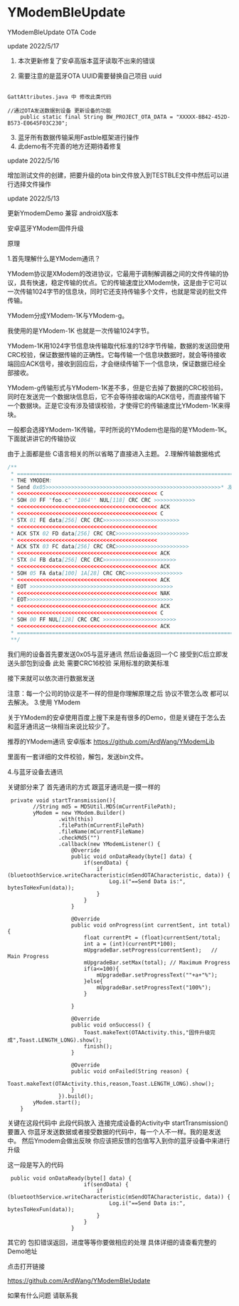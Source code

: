 # YModemBleUpdate
YModemBleUpdate OTA Code

update 2022/5/17

1. 本次更新修复了安卓高版本蓝牙读取不出来的错误

2. 需要注意的是蓝牙OTA UUID需要替换自己项目 uuid

```aidl 

GattAttributes.java 中 修改此类代码

//通过OTA发送数据到设备 更新设备的功能
    public static final String BW_PROJECT_OTA_DATA = "XXXXX-BB42-452D-B573-E0645F03C230";

```
3. 蓝牙所有数据传输采用Fastble框架进行操作
4. 此demo有不完善的地方还期待着修复



update 2022/5/16

增加测试文件的创建，把要升级的ota bin文件放入到TESTBLE文件中然后可以进行选择文件操作


update 2022/5/13

更新YmodemDemo 兼容 androidX版本

安卓蓝牙YModem固件升级

原理

1.首先理解什么是YModem通讯？

YModem协议是XModem的改进协议，它最用于调制解调器之间的文件传输的协议，具有快速，稳定传输的优点。它的传输速度比XModem快，这是由于它可以一次传输1024字节的信息块，同时它还支持传输多个文件，也就是常说的批文件传输。 

YModem分成YModem-1K与YModem-g。 

我使用的是YModem-1K 也就是一次传输1024字节。


YModem-1K用1024字节信息块传输取代标准的128字节传输，数据的发送回使用CRC校验，保证数据传输的正确性。它每传输一个信息块数据时，就会等待接收端回应ACK信号，接收到回应后，才会继续传输下一个信息块，保证数据已经全部接收。 


YModem-g传输形式与YModem-1K差不多，但是它去掉了数据的CRC校验码，同时在发送完一个数据块信息后，它不会等待接收端的ACK信号，而直接传输下一个数据块。正是它没有涉及错误校验，才使得它的传输速度比YModem-1K来得块。

一般都会选择YModem-1K传输，平时所说的YModem也是指的是YModem-1K。下面就讲讲它的传输协议 

由于上面都是些 C语言相关的所以省略了直接进入主题。
2.理解传输数据格式
```java
/**
 * ========================================================================================
 * THE YMODEM:
 * Send 0x05>>>>>>>>>>>>>>>>>>>>>>>>>>>>>>>>>>>>>>>>>>>>>>>>>>>>>>>* 发送0x05
 * <<<<<<<<<<<<<<<<<<<<<<<<<<<<<<<<<<<<<<<<<<<< C
 * SOH 00 FF "foo.c" "1064'' NUL[118] CRC CRC >>>>>>>>>>>>>
 * <<<<<<<<<<<<<<<<<<<<<<<<<<<<<<<<<<<<<<<<<<<< ACK
 * <<<<<<<<<<<<<<<<<<<<<<<<<<<<<<<<<<<<<<<<<<<< C
 * STX 01 FE data[256] CRC CRC>>>>>>>>>>>>>>>>>>>>>>>>
 * <<<<<<<<<<<<<<<<<<<<<<<<<<<<<<<<<<<<<<<<<<<<
 * ACK STX 02 FD data[256] CRC CRC>>>>>>>>>>>>>>>>>>>>>>>
 * <<<<<<<<<<<<<<<<<<<<<<<<<<<<<<<<<<<<<<<<<<<<
 * ACK STX 03 FC data[256] CRC CRC>>>>>>>>>>>>>>>>>>>>>>>
 * <<<<<<<<<<<<<<<<<<<<<<<<<<<<<<<<<<<<<<<<<<<< ACK
 * STX 04 FB data[256] CRC CRC>>>>>>>>>>>>>>>>>>>>>>>
 * <<<<<<<<<<<<<<<<<<<<<<<<<<<<<<<<<<<<<<<<<<<< ACK
 * SOH 05 FA data[100] 1A[28] CRC CRC>>>>>>>>>>>>>>>>>>
 * <<<<<<<<<<<<<<<<<<<<<<<<<<<<<<<<<<<<<<<<<<<< ACK
 * EOT >>>>>>>>>>>>>>>>>>>>>>>>>>>>>>>>>>>>>>>>>>>>>
 * <<<<<<<<<<<<<<<<<<<<<<<<<<<<<<<<<<<<<<<<<<<< NAK
 * EOT>>>>>>>>>>>>>>>>>>>>>>>>>>>>>>>>>>>>>>>>>>>>>>
 * <<<<<<<<<<<<<<<<<<<<<<<<<<<<<<<<<<<<<<<<<<<< ACK
 * <<<<<<<<<<<<<<<<<<<<<<<<<<<<<<<<<<<<<<<<<<<< C
 * SOH 00 FF NUL[128] CRC CRC >>>>>>>>>>>>>>>>>>>>>>>
 * <<<<<<<<<<<<<<<<<<<<<<<<<<<<<<<<<<<<<<<<<<<< ACK
 * ===========================================================================================
 **/
```
我们用的设备首先要发送0x05与蓝牙通讯 然后设备返回一个C 接受到C后立即发送头部包到设备 此处 需要CRC16校验 采用标准的欧美标准

接下来就可以依次进行数据发送

注意：每一个公司的协议是不一样的但是你理解原理之后 协议不管怎么改 都可以去解决。
3.使用 YModem

关于YModem的安卓使用百度上搜下来是有很多的Demo，但是关键在于怎么去和蓝牙通讯这一块相当来说比较少了。

推荐的YModem通讯 安卓版本 https://github.com/ArdWang/YModemLib 

里面有一套详细的文件校验，解包，发送bin文件。

4.与蓝牙设备去通讯

关键部分来了 首先通讯的方式 跟蓝牙通讯是一摸一样的
```
 private void startTransmission(){
        //String md5 = MD5Util.MD5(mCurrentFilePath);
        yModem = new YModem.Builder()
                .with(this)
                .filePath(mCurrentFilePath)
                .fileName(mCurrentFileName)
                .checkMd5("")
                .callback(new YModemListener() {
                    @Override
                    public void onDataReady(byte[] data) {
                        if(sendData) {
                            if (bluetoothService.writeCharacteristic(mSendOTACharacteristic, data)) {
                                Log.i("==Send Data is:", bytesToHexFun(data));
                            }
                        }
                    }

                    @Override
                    public void onProgress(int currentSent, int total) {
                        float currentPt = (float)currentSent/total;
                        int a = (int)(currentPt*100);
                        mUpgradeBar.setProgress(currentSent);   // Main Progress
                        mUpgradeBar.setMax(total); // Maximum Progress
                        if(a<=100){
                            mUpgradeBar.setProgressText(""+a+"%");
                        }else{
                            mUpgradeBar.setProgressText("100%");
                        }

                    }

                    @Override
                    public void onSuccess() {
                        Toast.makeText(OTAActivity.this,"固件升级完成",Toast.LENGTH_LONG).show();
                        finish();
                    }

                    @Override
                    public void onFailed(String reason) {
                        Toast.makeText(OTAActivity.this,reason,Toast.LENGTH_LONG).show();
                    }
                }).build();
        yModem.start();
    }
```
关键在这段代码中 此段代码放入 连接完成设备的Activity中
startTransmission()要置入 你蓝牙发送数据或者接受数据的代码中，每一个人不一样。我的是发送中。
然后Ymodem会做出反映 你应该把反馈的包值写入到你的蓝牙设备中来进行升级

这一段是写入的代码
```
 public void onDataReady(byte[] data) {
                        if(sendData) {
                            if (bluetoothService.writeCharacteristic(mSendOTACharacteristic, data)) {
                                Log.i("==Send Data is:", bytesToHexFun(data));
                            }
                        }
                    }
 ```
其它的 包扣错误返回，进度等等你要做相应的处理 
具体详细的请查看完整的Demo地址   

点击打开链接

https://github.com/ArdWang/YModemBleUpdate



如果有什么问题 请联系我
